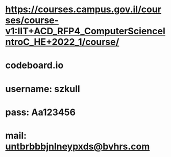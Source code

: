 # https://courses.campus.gov.il/courses/course-v1:IIT+ACD_RFP4_ComputerScienceIntroC_HE+2022_1/course/
# codeboard.io
# username: szkull
# pass: Aa123456
# mail: untbrbbbjnlneypxds@bvhrs.com